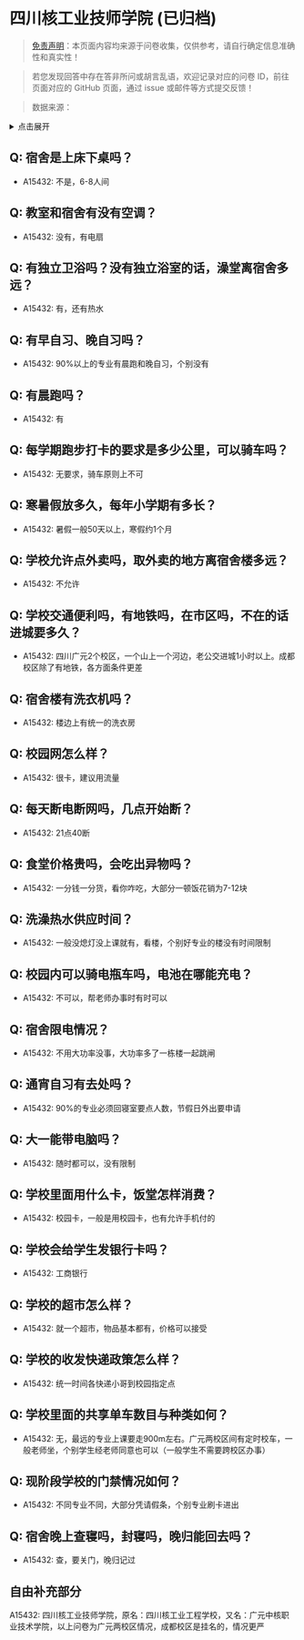 # 四川核工业技师学院 (已归档)

> [免责声明](https://colleges.chat/#_3)：本页面内容均来源于问卷收集，仅供参考，请自行确定信息准确性和真实性！

> 若您发现回答中存在答非所问或胡言乱语，欢迎记录对应的问卷 ID，前往页面对应的 GitHub 页面，通过 issue 或邮件等方式提交反馈！

> 数据来源：

<details><summary>点击展开</summary>
<ul>
<li>A15432: 匿名 (2022 年 07 月)</li>
</ul>
</details>

## Q: 宿舍是上床下桌吗？

- A15432: 不是，6-8人间

## Q: 教室和宿舍有没有空调？

- A15432: 没有，有电扇

## Q: 有独立卫浴吗？没有独立浴室的话，澡堂离宿舍多远？

- A15432: 有，还有热水

## Q: 有早自习、晚自习吗？

- A15432: 90%以上的专业有晨跑和晚自习，个别没有

## Q: 有晨跑吗？

- A15432: 有

## Q: 每学期跑步打卡的要求是多少公里，可以骑车吗？

- A15432: 无要求，骑车原则上不可

## Q: 寒暑假放多久，每年小学期有多长？

- A15432: 暑假一般50天以上，寒假约1个月

## Q: 学校允许点外卖吗，取外卖的地方离宿舍楼多远？

- A15432: 不允许

## Q: 学校交通便利吗，有地铁吗，在市区吗，不在的话进城要多久？

- A15432: 四川广元2个校区，一个山上一个河边，老公交进城1小时以上。成都校区除了有地铁，各方面条件更差

## Q: 宿舍楼有洗衣机吗？

- A15432: 楼边上有统一的洗衣房

## Q: 校园网怎么样？

- A15432: 很卡，建议用流量

## Q: 每天断电断网吗，几点开始断？

- A15432: 21点40断

## Q: 食堂价格贵吗，会吃出异物吗？

- A15432: 一分钱一分货，看你咋吃，大部分一顿饭花销为7-12块

## Q: 洗澡热水供应时间？

- A15432: 一般没熄灯没上课就有，看楼，个别好专业的楼没有时间限制

## Q: 校园内可以骑电瓶车吗，电池在哪能充电？

- A15432: 不可以，帮老师办事时有时可以

## Q: 宿舍限电情况？

- A15432: 不用大功率没事，大功率多了一栋楼一起跳闸

## Q: 通宵自习有去处吗？

- A15432: 90%的专业必须回寝室要点人数，节假日外出要申请

## Q: 大一能带电脑吗？

- A15432: 随时都可以，没有限制

## Q: 学校里面用什么卡，饭堂怎样消费？

- A15432: 校园卡，一般是用校园卡，也有允许手机付的

## Q: 学校会给学生发银行卡吗？

- A15432: 工商银行

## Q: 学校的超市怎么样？

- A15432: 就一个超市，物品基本都有，价格可以接受

## Q: 学校的收发快递政策怎么样？

- A15432: 统一时间各快递小哥到校园指定点

## Q: 学校里面的共享单车数目与种类如何？

- A15432: 无，最远的专业上课要走900m左右。广元两校区间有定时校车，一般老师坐，个别学生经老师同意也可以（一般学生不需要跨校区办事）

## Q: 现阶段学校的门禁情况如何？

- A15432: 不同专业不同，大部分凭请假条，个别专业刷卡进出

## Q: 宿舍晚上查寝吗，封寝吗，晚归能回去吗？

- A15432: 查，要关门，晚归记过

## 自由补充部分

A15432: 四川核工业技师学院，原名：四川核工业工程学校，又名：广元中核职业技术学院，以上问卷为广元两校区情况，成都校区是挂名的，情况更严